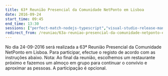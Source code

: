 ```yaml
---
title: 63ª Reunião Presencial da Comunidade NetPonto em Lisboa
date: 2016-09-24
start_time: 09:45
end_time: 13:30
sessions: ["perfect-match-nodejs-typescript","visual-studio-release-management"]
redirect_from: /reuniao/63a-reuniao-presencial-da-comunidade-netponto-em-lisboa/
---
```

No dia 24-09-2016  será realizada a 63ª  Reunião Presencial da Comunidade NetPonto em Lisboa. Para participar, efectue o registo de acordo com as instruções abaixo.
Nota: Ao final da reunião, escolhemos um restaurante próximo e fazemos um almoço em grupo para continuar o convívio e aproximar as pessoas. A participação é opcional.